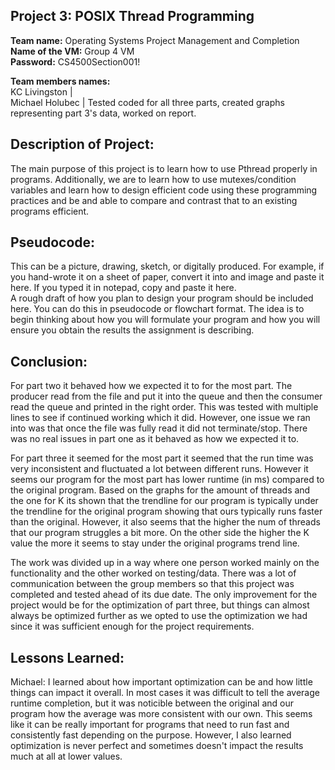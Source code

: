 **Project 3: POSIX Thread Programming** 
----------------------

**Team name:** Operating Systems Project Management and Completion <br />
**Name of the VM:** Group 4 VM <br />
**Password:** CS4500Section001!

**Team members names:** <br />
KC Livingston |
 <br />
 Michael Holubec | Tested coded for all three parts, created graphs representing part 3's data, worked on report.

**Description of Project:**  <br />
------------------------
The main purpose of this project is to learn how to use Pthread properly in programs. Additionally, we are to learn how to use mutexes/condition variables and learn how to design efficient code using these programming practices and be and able to compare and contrast that to an existing programs efficient.

**Pseudocode:**  <br />
----------------------
This can be a picture, drawing, sketch, or digitally produced. For example, if you
hand-wrote it on a sheet of paper, convert it into and image and paste it here. If you typed it
in notepad, copy and paste it here. <br />
A rough draft of how you plan to design your program should be included here. You can
do this in pseudocode or flowchart format. The idea is to begin thinking about how you will
formulate your program and how you will ensure you obtain the results the assignment is
describing.

**Conclusion:**  <br />
--------------------

For part two it behaved how we expected it to for the most part. The producer read from the file and put it into the queue and then the consumer read the queue and printed in the right order. This was tested with multiple lines to see if continued working which it did. However, one issue we ran into was that once the file was fully read it did not terminate/stop. There was no real issues in part one as it behaved as how we expected it to.

For part three it seemed for the most part it seemed that the run time was very inconsistent and fluctuated a lot between different runs. However it seems our program for the most part has lower runtime (in ms) compared to the original program. Based on the graphs for the amount of threads and the one for K its shown that the trendline for our program is typically under the trendline for the original program showing that ours typically runs faster than the original. However, it also seems that the higher the num of threads that our program struggles a bit more. On the other side the higher the K value the more it seems to stay under the original programs trend line.

The work was divided up in a way where one person worked mainly on the functionality and the other worked on testing/data. There was a lot of communication between the group members so that this project was completed and tested ahead of its due date. The only improvement for the project would be for the optimization of part three, but things can almost always be optimized further as we opted to use the optimization we had since it was sufficient enough for the project requirements.

**Lessons Learned:** <br />
----------------------
Michael:
I learned about how important optimization can be and how little things can impact it overall. In most cases it was difficult to tell the average runtime completion, but it was noticible between the original and our program how the average was more consistent with our own. This seems like it can be really important for programs that need to run fast and consistently fast depending on the purpose. However, I also learned optimization is never perfect and sometimes doesn't impact the results much at all at lower values.
